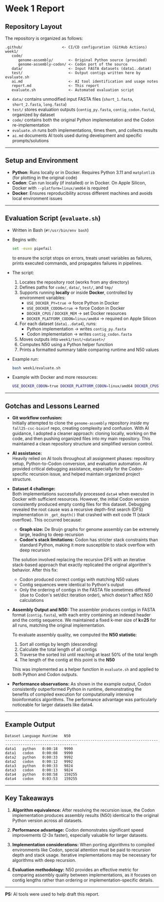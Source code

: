 # Week 1 Report

## Repository Layout
The repository is organized as follows:
```
.github/                  <- CI/CD configuration (GitHub Actions)
week1/
   code/
      genome-assembly/       <- Original Python source (provided)
      genome-assembly-codon/ <- Codon port of the source
   data/                     <- Input FASTA datasets (data1..data4)
   test/                     <- Output contigs written here by evaluate.sh
   ai.md                     <- AI tool identification and usage notes
   report.md                 <- This report
   evaluate.sh               <- Automated evaluation script
```

- `data/` contains unmodified input FASTA files (`short_1.fasta`, `short_2.fasta`, `long.fasta`)  
- `test/` stores evaluation outputs (`contig_py.fasta`, `contig_codon.fasta`), organized by dataset  
- `code/` contains both the original Python implementation and the Codon re-implementation  
- `evaluate.sh` runs both implementations, times them, and collects results  
- `ai.md` documents AI tools used during development and specific prompts/solutions  

---

## Setup and Environment
- **Python**: Runs locally or in Docker. Requires Python 3.11 and `matplotlib` (for plotting in the original code)  
- **Codon**: Can run locally (if installed) or in Docker. On Apple Silicon, Docker with `--platform=linux/amd64` is required  
- **Docker**: Ensures reproducibility across different machines and avoids local environment issues  

---

## Evaluation Script (`evaluate.sh`)
- Written in Bash (`#!/usr/bin/env bash`)  
- Begins with:
  ```bash
  set -euxo pipefail
  ```
  to ensure the script stops on errors, treats unset variables as failures, prints executed commands, and propagates failures in pipelines.

- The script:
  1. Locates the repository root (works from any directory)  
  2. Defines paths for `code/`, `data/`, `test/`, and `tmp/`  
  3. Supports running **locally** or inside **Docker**, controlled by environment variables:
     - `USE_DOCKER_PY=true` → force Python in Docker  
     - `USE_DOCKER_CODON=true` → force Codon in Docker  
     - `DOCKER_CPUS` / `DOCKER_MEM` → set Docker resources  
     - `DOCKER_PLATFORM_CODON=linux/amd64` → required on Apple Silicon  
  4. For each dataset (`data1..data4`), runs:
     - Python implementation → writes `contig_py.fasta`  
     - Codon implementation → writes `contig_codon.fasta`  
  5. Moves outputs into `week1/test/<dataset>/`  
  6. Computes N50 using a Python helper function  
  7. Prints a formatted summary table comparing runtime and N50 values

- Example run:
  ```bash
  bash week1/evaluate.sh
  ```

- Example with Docker and more resources:
  ```bash
  USE_DOCKER_CODON=true DOCKER_PLATFORM_CODON=linux/amd64 DOCKER_CPUS=6 DOCKER_MEM=16g bash week1/evaluate.sh
  ```

---

## Gotchas and Lessons Learned

- **Git workflow confusion:**  
  Initially attempted to clone the `genome-assembly` repository *inside* my `fall25-csc-bioinf` repo, creating complexity and confusion. With AI guidance, I adopted a cleaner approach: cloning locally, working on the code, and then pushing organized files into my main repository. This maintained a clean repository structure and simplified version control.

- **AI assistance:**  
  Heavily relied on AI tools throughout all assignment phases: repository setup, Python-to-Codon conversion, and evaluation automation. AI provided critical debugging assistance, especially for the Codon-specific recursion issue, and helped maintain organized project structure.

- **Dataset 4 challenge:**  
  Both implementations successfully processed `data4` when executed in Docker with sufficient resources. However, the initial Codon version consistently produced empty contig files for this dataset. Debugging revealed the root cause was a recursive depth-first search (DFS) implementation in `_get_depth()` that crashed with exit code 11 (stack overflow). This occurred because:
  - **Graph size:** De Bruijn graphs for genome assembly can be extremely large, leading to deep recursion
  - **Codon's stack limitations:** Codon has stricter stack constraints than standard Python, making it more susceptible to stack overflow with deep recursion

  The solution involved replacing the recursive DFS with an iterative stack-based approach that exactly replicated the original algorithm's behavior. After this fix:
  - Codon produced correct contigs with matching N50 values
  - Contig sequences were identical to Python's output
  - Only the ordering of contigs in the FASTA file sometimes differed (due to Codon's set/dict iteration order), which doesn't affect N50 calculations

- **Assembly Output and N50:**
  The assembler produces contigs in FASTA format (`contig.fasta`), with each entry containing an indexed header and the contig sequence. We maintained a fixed k-mer size of **k=25** for all runs, matching the original implementation.

  To evaluate assembly quality, we computed the **N50 statistic**:
  1. Sort all contigs by length (descending)  
  2. Calculate the total length of all contigs  
  3. Traverse the sorted list until reaching at least 50% of the total length  
  4. The length of the contig at this point is the **N50**  

  This was implemented as a helper function in `evaluate.sh` and applied to both Python and Codon outputs.

- **Performance observations:**
  As shown in the example output, Codon consistently outperformed Python in runtime, demonstrating the benefits of compiled execution for computationally intensive bioinformatics algorithms. The performance advantage was particularly noticeable for larger datasets like data4.

---

## Example Output

```
Dataset Language Runtime   N50
-------------------------------------------------------------------------------------------------------
data1   python   0:00:18   9990
data1   codon    0:00:08   9990
data2   python   0:00:33   9992
data2   codon    0:00:12   9992
data3   python   0:00:33   9824
data3   codon    0:00:13   9824
data4   python   0:08:58   159255
data4   codon    0:03:53   159255
```

---

## Key Takeaways

1. **Algorithm equivalence:** After resolving the recursion issue, the Codon implementation produces assembly results (N50) identical to the original Python version across all datasets.

2. **Performance advantage:** Codon demonstrates significant speed improvements (2-3x faster), especially valuable for larger datasets.

3. **Implementation considerations:** When porting algorithms to compiled environments like Codon, special attention must be paid to recursion depth and stack usage. Iterative implementations may be necessary for algorithms with deep recursion.

4. **Evaluation methodology:** N50 provides an effective metric for comparing assembly quality between implementations, as it focuses on contig lengths rather than ordering or implementation-specific details.

---

**PS:** AI tools were used to help draft this report.
